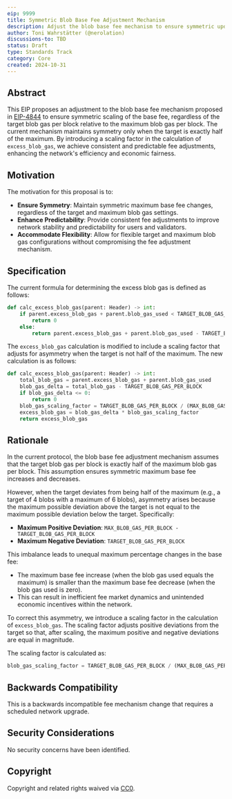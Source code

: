 ```yaml
---
eip: 9999
title: Symmetric Blob Base Fee Adjustment Mechanism
description: Adjust the blob base fee mechanism to ensure symmetric updates around the target
author: Toni Wahrstätter (@nerolation)
discussions-to: TBD
status: Draft
type: Standards Track
category: Core
created: 2024-10-31
---
```


## Abstract

This EIP proposes an adjustment to the blob base fee mechanism proposed in [EIP-4844](./eip-4844.md) to ensure symmetric scaling of the base fee, regardless of the target blob gas per block relative to the maximum blob gas per block. The current mechanism maintains symmetry only when the target is exactly half of the maximum. By introducing a scaling factor in the calculation of `excess_blob_gas`, we achieve consistent and predictable fee adjustments, enhancing the network's efficiency and economic fairness.

## Motivation

The motivation for this proposal is to:

- **Ensure Symmetry**: Maintain symmetric maximum base fee changes, regardless of the target and maximum blob gas settings.
- **Enhance Predictability**: Provide consistent fee adjustments to improve network stability and predictability for users and validators.
- **Accommodate Flexibility**: Allow for flexible target and maximum blob gas configurations without compromising the fee adjustment mechanism.

## Specification

The current formula for determining the excess blob gas is defined as follows:
```python
def calc_excess_blob_gas(parent: Header) -> int:
    if parent.excess_blob_gas + parent.blob_gas_used < TARGET_BLOB_GAS_PER_BLOCK:
        return 0
    else:
        return parent.excess_blob_gas + parent.blob_gas_used - TARGET_BLOB_GAS_PER_BLOCK
```

The `excess_blob_gas` calculation is modified to include a scaling factor that adjusts for asymmetry when the target is not half of the maximum. The new calculation is as follows:

```python
def calc_excess_blob_gas(parent: Header) -> int:
    total_blob_gas = parent.excess_blob_gas + parent.blob_gas_used
    blob_gas_delta = total_blob_gas - TARGET_BLOB_GAS_PER_BLOCK
    if blob_gas_delta <= 0:
        return 0
    blob_gas_scaling_factor = TARGET_BLOB_GAS_PER_BLOCK / (MAX_BLOB_GAS_PER_BLOCK - TARGET_BLOB_GAS_PER_BLOCK)
    excess_blob_gas = blob_gas_delta * blob_gas_scaling_factor
    return excess_blob_gas
```

## Rationale

In the current protocol, the blob base fee adjustment mechanism assumes that the target blob gas per block is exactly half of the maximum blob gas per block. This assumption ensures symmetric maximum base fee increases and decreases.

However, when the target deviates from being half of the maximum (e.g., a target of 4 blobs with a maximum of 6 blobs), asymmetry arises because the maximum possible deviation above the target is not equal to the maximum possible deviation below the target. Specifically:

- **Maximum Positive Deviation**: `MAX_BLOB_GAS_PER_BLOCK - TARGET_BLOB_GAS_PER_BLOCK`
- **Maximum Negative Deviation**: `TARGET_BLOB_GAS_PER_BLOCK`

This imbalance leads to unequal maximum percentage changes in the base fee:

- The maximum base fee increase (when the blob gas used equals the maximum) is smaller than the maximum base fee decrease (when the blob gas used is zero).
- This can result in inefficient fee market dynamics and unintended economic incentives within the network.

To correct this asymmetry, we introduce a scaling factor in the calculation of `excess_blob_gas`. The scaling factor adjusts positive deviations from the target so that, after scaling, the maximum positive and negative deviations are equal in magnitude.

The scaling factor is calculated as:

```python
blob_gas_scaling_factor = TARGET_BLOB_GAS_PER_BLOCK / (MAX_BLOB_GAS_PER_BLOCK - TARGET_BLOB_GAS_PER_BLOCK)
```

## Backwards Compatibility

This is a backwards incompatible fee mechanism change that requires a scheduled network upgrade.

## Security Considerations

No security concerns have been identified.

## Copyright

Copyright and related rights waived via [CC0](../LICENSE.md).
